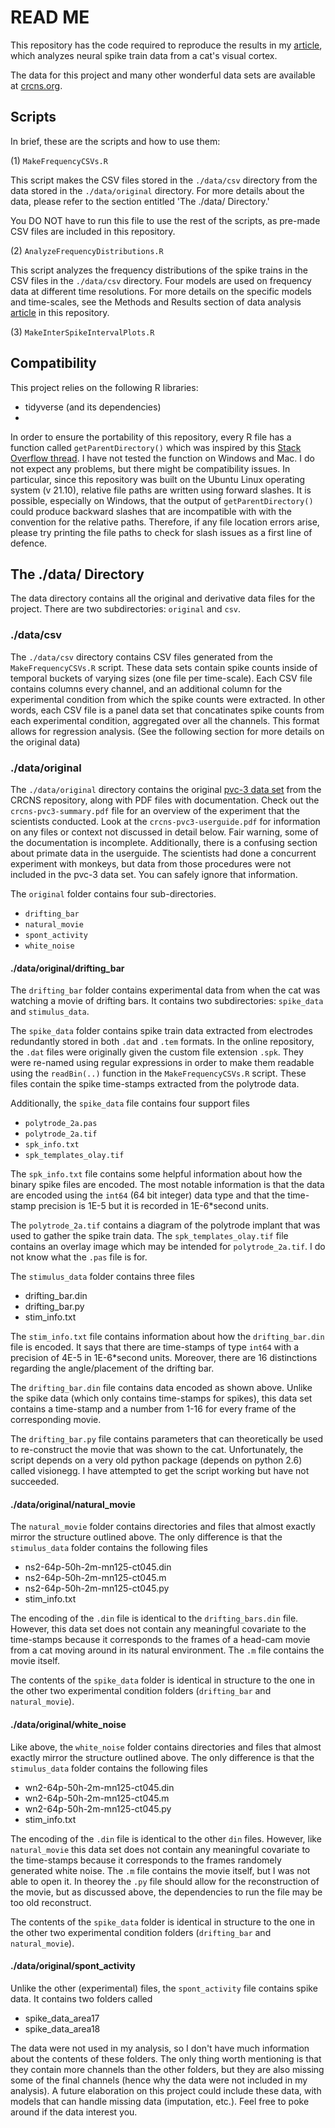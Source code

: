 # READ ME

This repository has the code required to reproduce the results in my [article](https://oliver.shetler.org/cat-cortex), which analyzes neural spike train data from a cat's visual cortex.

The data for this project and many other wonderful data sets are available at [crcns.org](https://crcns.org/).

## Scripts

In brief, these are the scripts and how to use them:

(1) `MakeFrequencyCSVs.R`

This script makes the CSV files stored in the `./data/csv` directory from the data stored in the `./data/original` directory. For more details about the data, please refer to the section entitled 'The ./data/ Directory.'

You DO NOT have to run this file to use the rest of the scripts, as pre-made CSV files are included in this repository.

(2) `AnalyzeFrequencyDistributions.R`

This script analyzes the frequency distributions of the spike trains in the CSV files in the `./data/csv` directory. Four models are used on frequency data at different time resolutions. For more details on the specific models and time-scales, see the Methods and Results section of data analysis [article](./article.pdf) in this repository.


(3) `MakeInterSpikeIntervalPlots.R`




## Compatibility

This project relies on the following R libraries:
- tidyverse (and its dependencies)
-

In order to ensure the portability of this repository, every R file has a function called `getParentDirectory()` which was inspired by this [Stack Overflow thread](https://stackoverflow.com/questions/47044068/get-the-path-of-current-script). I have not tested the function on Windows and Mac. I do not expect any problems, but there might be compatibility issues. In particular, since this repository was built on the Ubuntu Linux operating system (v 21.10), relative file paths are written using forward slashes. It is possible, especially on Windows, that the output of `getParentDirectory()` could produce backward slashes that are incompatible with with the convention for the relative paths. Therefore, if any file location errors arise, please try printing the file paths to check for slash issues as a first line of defence.


## The ./data/ Directory

The data directory contains all the original and derivative data files for the project. There are two subdirectories: `original` and `csv`.

### ./data/csv

The `./data/csv` directory contains CSV files generated from the `MakeFrequencyCSVs.R` script. These data sets contain spike counts inside of temporal buckets of varying sizes (one file per time-scale). Each CSV file contains columns every channel, and an additional column for the experimental condition from which the spike counts were extracted. In other words, each CSV file is a panel data set that concatinates spike counts from each experimental condition, aggregated over all the channels. This format allows for regression analysis. (See the following section for more details on the original data)

### ./data/original

The `./data/original` directory contains the original [pvc-3 data set](https://crcns.org/data-sets/vc/pvc-3) from the CRCNS repository, along with PDF files with documentation. Check out the `crcns-pvc3-summary.pdf` file for an overview of the experiment that the scientists conducted. Look at the `crcns-pvc3-userguide.pdf` for information on any files or context not discussed in detail below. Fair warning, some of the documentation is incomplete. Additionally, there is a confusing section about primate data in the userguide. The scientists had done a concurrent experiment with monkeys, but data from those procedures were not included in the pvc-3 data set. You can safely ignore that information.

The `original` folder contains four sub-directories.
- `drifting_bar`
- `natural_movie`
- `spont_activity`
- `white_noise`

#### ./data/original/drifting_bar

The `drifting_bar` folder contains experimental data from when the cat was watching a movie of drifting bars. It contains two subdirectories: `spike_data` and `stimulus_data`.

The `spike_data` folder contains spike train data extracted from electrodes redundantly stored in both `.dat` and `.tem` formats. In the online repository, the `.dat` files were originally given the custom file extension `.spk`. They were re-named using regular expressions in order to make them readable using the `readBin(..)` function in the `MakeFrequencyCSVs.R` script. These files contain the spike time-stamps extracted from the polytrode data.

 Additionally, the `spike_data` file contains four support files
- `polytrode_2a.pas`
- `polytrode_2a.tif`
- `spk_info.txt`
- `spk_templates_olay.tif`

The `spk_info.txt` file contains some helpful information about how the binary spike files are encoded. The most notable information is that the data are encoded using the `int64` (64 bit integer) data type and that the time-stamp precision is 1E-5 but it is recorded in 1E-6*second units.

The `polytrode_2a.tif` contains a diagram of the polytrode implant that was used to gather the spike train data. The `spk_templates_olay.tif` file contains an overlay image which may be intended for `polytrode_2a.tif`. I do not know what the `.pas` file is for.

The `stimulus_data` folder contains three files
- drifting_bar.din
- drifting_bar.py
- stim_info.txt

The `stim_info.txt` file contains information about how the `drifting_bar.din` file is encoded. It says that there are time-stamps of type `int64` with a precision of 4E-5 in 1E-6*second units. Moreover, there are 16 distinctions regarding the angle/placement of the drifting bar.

The `drifting_bar.din` file contains data encoded as shown above. Unlike the spike data (which only contains time-stamps for spikes), this data set contains a time-stamp and a number from 1-16 for every frame of the corresponding movie.

The `drifting_bar.py` file contains parameters that can theoretically be used to re-construct the movie that was shown to the cat. Unfortunately, the script depends on a very old python package (depends on python 2.6) called visionegg. I have attempted to get the script working but have not succeeded.

#### ./data/original/natural_movie

The `natural_movie` folder contains directories and files that almost exactly mirror the structure outlined above. The only difference is that the `stimulus_data` folder contains the following files
- ns2-64p-50h-2m-mn125-ct045.din
- ns2-64p-50h-2m-mn125-ct045.m
- ns2-64p-50h-2m-mn125-ct045.py
- stim_info.txt

The encoding of the `.din` file is identical to the `drifting_bars.din` file. However, this data set does not contain any meaningful covariate to the time-stamps because it corresponds to the frames of a head-cam movie from a cat moving around in its natural environment. The `.m` file contains the movie itself.

The contents of the `spike_data` folder is identical in structure to the one in the other two experimental condition folders (`drifting_bar` and `natural_movie`).


#### ./data/original/white_noise

Like above, the `white_noise` folder contains directories and files that almost exactly mirror the structure outlined above. The only difference is that the `stimulus_data` folder contains the following files
- wn2-64p-50h-2m-mn125-ct045.din
- wn2-64p-50h-2m-mn125-ct045.m
- wn2-64p-50h-2m-mn125-ct045.py
- stim_info.txt

The encoding of the `.din` file is identical to the other `din` files. However, like `natural_movie` this data set does not contain any meaningful covariate to the time-stamps because it corresponds to the frames randomely generated white noise. The `.m` file contains the movie itself, but I was not able to open it. In theorey the `.py` file should allow for the reconstruction of the movie, but as discussed above, the dependencies to run the file may be too old reconstruct.

The contents of the `spike_data` folder is identical in structure to the one in the other two experimental condition folders (`drifting_bar` and `natural_movie`).

#### ./data/original/spont_activity

Unlike the other (experimental) files, the `spont_activity` file contains spike data. It contains two folders called
- spike_data_area17
- spike_data_area18

The data were not used in my analysis, so I don't have much information about the contents of these folders. The only thing worth mentioning is that they contain more channels than the other folders, but they are also missing some of the final channels (hence why the data were not included in my analysis). A future elaboration on this project could include these data, with models that can handle missing data (imputation, etc.). Feel free to poke around if the data interest you.